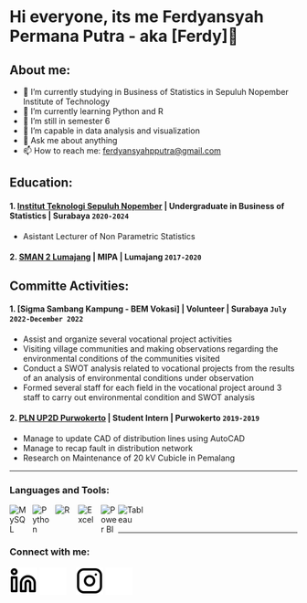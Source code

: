 # Hi everyone, its me Ferdyansyah Permana Putra - aka [Ferdy]👋
## About me:
- 🔭 I’m currently studying in Business of Statistics in Sepuluh Nopember Institute of Technology
- 🌱 I’m currently learning Python and R
- 🤔 I’m still in semester 6
- 🌱 I’m capable in data analysis and visualization 
- 💬 Ask me about anything
- 📫 How to reach me: ferdyansyahpputra@gmail.com

## Education:

#### 1. [Institut Teknologi Sepuluh Nopember](https://www.its.ac.id) | Undergraduate in Business of Statistics | Surabaya `2020-2024`
   - Asistant Lecturer of Non Parametric Statistics
 #### 2. [SMAN 2 Lumajang](https://www.sman2-lmj.sch.id) | MIPA | Lumajang `2017-2020`

## Committe Activities:
#### 1. [Sigma Sambang Kampung - BEM Vokasi] | Volunteer | Surabaya `July 2022-December 2022`
  - Assist and organize several vocational project activities
  - Visiting village communities and making observations regarding the environmental conditions of the communities visited
  - Conduct a SWOT analysis related to vocational projects from the results of an analysis of environmental conditions under observation
  - Formed several staff for each field in the vocational project around 3 staff to carry out environmental condition and SWOT analysis
#### 2. [PLN UP2D Purwokerto](https://portal.pln.co.id) | Student Intern | Purwokerto `2019-2019`
   - Manage to update CAD of distribution lines using AutoCAD
   - Manage to recap fault in distribution network
   - Research on Maintenance of 20 kV Cubicle in Pemalang
---

### Languages and Tools:

[<img align="left" alt="MySQL" width="30px" src="https://cdn.jsdelivr.net/gh/devicons/devicon/icons/mysql/mysql-original.svg" style="padding-right:10px;" />][webdev]
[<img align="left" alt="Python" width="30px" src="https://upload.wikimedia.org/wikipedia/commons/thumb/c/c3/Python-logo-notext.svg/110px-Python-logo-notext.svg.png?20100317150552" style="padding-right:10px;" />][webdev]
[<img align="left" alt="R" width="30px" src="https://upload.wikimedia.org/wikipedia/commons/d/d0/RStudio_logo_flat.svg" style="padding-right:10px;" />][webdev]
[<img align="left" alt="Excel" width="30px" src="https://is2-ssl.mzstatic.com/image/thumb/Purple126/v4/a8/fd/5a/a8fd5a84-c6f1-355f-3b9f-6e86598efaa3/XCEL.png/1200x630bb.png" style="padding-right:10px;" />][webdev]
[<img align="left" alt="Power BI" width="30px" src="https://powerbi.microsoft.com/pictures/application-logos/svg/powerbi.svg" style="padding-right:0px;" />][webdev]
[<img align="left" alt="Tableau" width="50px" src="https://logos-world.net/wp-content/uploads/2021/10/Tableau-Symbol.png" style="padding-right:10px;" />][webdev]

<br />
<br />

---
### Connect with me:

[![website](./img/linkedin-light.svg)](https://www.linkedin.com/in/ferdyansyahpputra#gh-light-mode-only)
[![website](./img/linkedin-dark.svg)](https://www.linkedin.com/in/ferdyansyahpputra#gh-dark-mode-only)
&nbsp;&nbsp;
[![website](./img/instagram-light.svg)](https://instagram.com/fer.dyputr_#gh-light-mode-only)
[![website](./img/instagram-dark.svg)](https://instagram.com/fer.dyputr_#gh-dark-mode-only)



[webdev]: https://github.com/vincentwidyan/vincentwidyan

